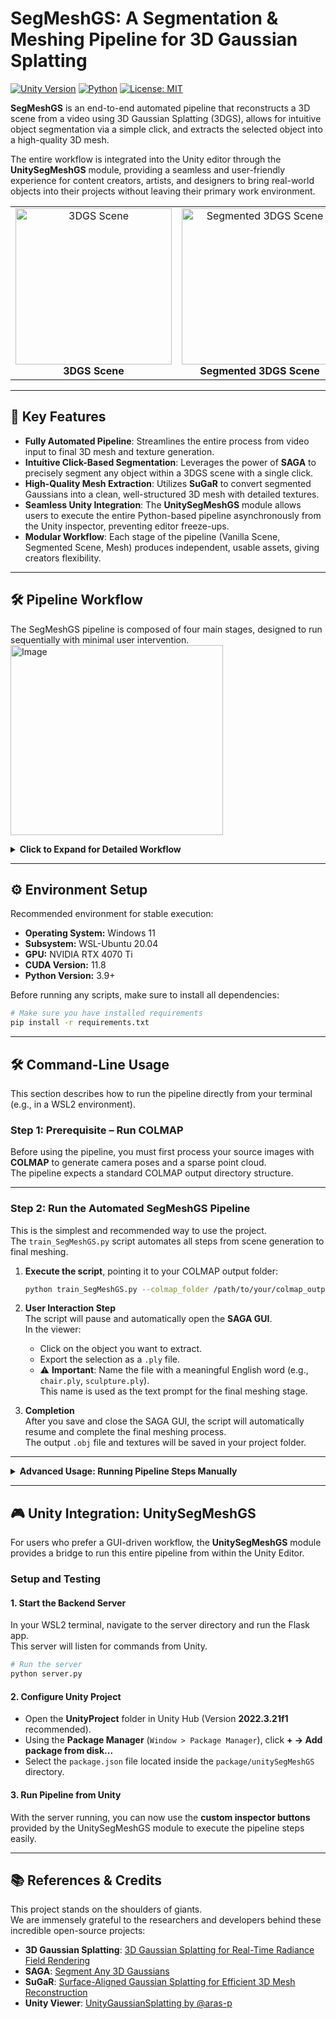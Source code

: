# SegMeshGS: A Segmentation & Meshing Pipeline for 3D Gaussian Splatting

[![Unity Version](https://img.shields.io/badge/Unity-2022.3.21f1-blue.svg)](https://unity.com/)
[![Python](https://img.shields.io/badge/Python-3.9%2B-blue.svg)](https://www.python.org/)
[![License: MIT](https://img.shields.io/badge/License-MIT-yellow.svg)](https://opensource.org/licenses/MIT)

**SegMeshGS** is an end-to-end automated pipeline that reconstructs a 3D scene from a video using 3D Gaussian Splatting (3DGS), allows for intuitive object segmentation via a simple click, and extracts the selected object into a high-quality 3D mesh.

The entire workflow is integrated into the Unity editor through the **UnitySegMeshGS** module, providing a seamless and user-friendly experience for content creators, artists, and designers to bring real-world objects into their projects without leaving their primary work environment.

<table>
  <tr>
    <td align="center">
      <img width="250" alt="3DGS Scene" src="https://github.com/user-attachments/assets/eaf09efb-1330-49b7-981f-3b8e083686bc">
      <br>
      <b>3DGS Scene</b>
    </td>
    <td align="center">
      <img width="250" alt="Segmented 3DGS Scene" src="https://github.com/user-attachments/assets/8b2ae381-a28a-4abb-a43d-a023a719cef8">
      <br>
      <b>Segmented 3DGS Scene</b>
    </td>
    <td align="center">
      <img width="250" alt="Mesh" src="https://github.com/user-attachments/assets/6436c05c-057c-4d22-9c5d-f4ebd7b2670d">
      <br>
      <b>Mesh</b>
    </td>
  </tr>
</table>

---

## 🚀 Key Features

* **Fully Automated Pipeline**: Streamlines the entire process from video input to final 3D mesh and texture generation.
* **Intuitive Click-Based Segmentation**: Leverages the power of **SAGA** to precisely segment any object within a 3DGS scene with a single click.
* **High-Quality Mesh Extraction**: Utilizes **SuGaR** to convert segmented Gaussians into a clean, well-structured 3D mesh with detailed textures.
* **Seamless Unity Integration**: The **UnitySegMeshGS** module allows users to execute the entire Python-based pipeline asynchronously from the Unity inspector, preventing editor freeze-ups.
* **Modular Workflow**: Each stage of the pipeline (Vanilla Scene, Segmented Scene, Mesh) produces independent, usable assets, giving creators flexibility.

---

## 🛠️ Pipeline Workflow

The SegMeshGS pipeline is composed of four main stages, designed to run sequentially with minimal user intervention.
<img width="340" height="304" alt="Image" src="https://github.com/user-attachments/assets/c16a92c8-ad6d-4f2b-a449-780a4403347d" />
<details>
  <summary><b>Click to Expand for Detailed Workflow</b></summary>

### **1. Preprocessing (Frame Extraction & SfM)**
-   **Input**: A single `.mp4` video file.
-   **Tools**: `FFmpeg`, `COLMAP`
-   **Process**:
    1.  **Keyframe Extraction**: `FFmpeg` is used to extract high-quality, non-blurry frames from the source video.
    2.  **Structure-from-Motion (SfM)**: `COLMAP` processes the extracted images to calculate camera poses and generate a sparse point cloud, which serves as the initial geometry for the 3DGS scene.

### **2. Vanilla 3DGS Scene Generation**
-   **Input**: COLMAP output folder.
-   **Process**: The standard 3DGS training algorithm is used to create a photorealistic 3D scene from the COLMAP data. The resulting scene (`.ply` file) has high visual fidelity but lacks any semantic information.

### **3. 3DGS Segmentation (Powered by SAGA)**
-   **Input**: Vanilla 3DGS scene, source images.
-   **Core Technology**: **SAGA (Segment Any 3D Gaussians)**
-   **Process**:
    1.  **Affinity Feature Training**: SAGA attaches a learnable feature vector (Affinity Feature) to each 3D Gaussian. Using 2D masks generated by the Segment Anything Model (SAM), it trains the scene so that Gaussians belonging to the same object have similar features.
    2.  **User-guided Extraction**: The trained scene is opened in the SAGA viewer. The user clicks on any point of the desired object.
    3.  **Export Segmented Object**: The viewer highlights all Gaussians with similar features. This selection is then exported as a new `.ply` file.
    > **⚠️ Important**: The user must name the exported file with a meaningful English word (e.g., `chair.ply`, `sculpture.ply`). This name is used as a text prompt in the next stage.

### **4. 3DGS Meshing (Powered by SuGaR)**
-   **Input**: Segmented object `.ply` file, source images, and the object name from the filename.
-   **Core Technology**: **SuGaR (Surface-Aligned Gaussian Splatting)**
-   **Process**:
    1.  **Input Image Masking**: Using the filename as a text prompt, the **CLIP** model identifies and masks the corresponding object in the 2D source images. This ensures the meshing algorithm focuses only on the target object.
    2.  **Surface Alignment**: SuGaR runs an additional optimization process that regularizes the segmented Gaussians, forcing them to become flat and align tightly with the object's actual surface.
    3.  **Mesh & Texture Generation**: The aligned Gaussians form a dense, oriented point cloud. The **Poisson Surface Reconstruction** algorithm is then applied to this point cloud to generate the final, high-quality 3D mesh (`.obj`) and bake the Gaussian colors into a UV texture map.

</details>

---

## ⚙️ Environment Setup

Recommended environment for stable execution:

- **Operating System:** Windows 11  
- **Subsystem:** WSL-Ubuntu 20.04  
- **GPU:** NVIDIA RTX 4070 Ti  
- **CUDA Version:** 11.8  
- **Python Version:** 3.9+

Before running any scripts, make sure to install all dependencies:

```bash
# Make sure you have installed requirements
pip install -r requirements.txt
```

---

## 🛠️ Command-Line Usage

This section describes how to run the pipeline directly from your terminal (e.g., in a WSL2 environment).

### **Step 1: Prerequisite – Run COLMAP**

Before using the pipeline, you must first process your source images with **COLMAP** to generate camera poses and a sparse point cloud.  
The pipeline expects a standard COLMAP output directory structure.

---

### **Step 2: Run the Automated SegMeshGS Pipeline**

This is the simplest and recommended way to use the project.  
The `train_SegMeshGS.py` script automates all steps from scene generation to final meshing.

1. **Execute the script**, pointing it to your COLMAP output folder:

   ```bash
   python train_SegMeshGS.py --colmap_folder /path/to/your/colmap_output
   ```

2. **User Interaction Step**  
   The script will pause and automatically open the **SAGA GUI**.  
   In the viewer:
   - Click on the object you want to extract.
   - Export the selection as a `.ply` file.
   - ⚠️ **Important**: Name the file with a meaningful English word (e.g., `chair.ply`, `sculpture.ply`).  
     This name is used as the text prompt for the final meshing stage.

3. **Completion**  
   After you save and close the SAGA GUI, the script will automatically resume and complete the final meshing process.  
   The output `.obj` file and textures will be saved in your project folder.

---

<details>
  <summary><b>Advanced Usage: Running Pipeline Steps Manually</b></summary>

#### **1. Generate Vanilla 3DGS Scene**

Creates the initial photorealistic 3DGS scene.

```bash
python train_scene.py -s /path/to/your/colmap_output
```

---

#### **2. Prepare for SAGA Segmentation**

These scripts prepare the necessary data for SAGA's feature training.

**Extract SAM Masks:**

```bash
python extract_segment_everything_masks.py --image_root /path/to/colmap_output --downsample 1.0
```

**Calculate Scene Scale:**

```bash
python get_scale.py --image_root /path/to/colmap_output --model_path /path/to/colmap_output/SAGA
```

---

#### **3. Train SAGA Affinity Features**

Trains the scene to understand object semantics.

```bash
python train_saga.py -m /path/to/colmap_output/SAGA --iterations 10000
```

---

#### **4. Interactively Segment with SAGA GUI**

Opens the viewer to manually select and export your target object.  
Remember to name the output `.ply` file meaningfully (e.g., `target.ply`).

```bash
python saga_gui.py --model_path /path/to/colmap_output/SAGA
```

---

#### **5. Prepare for SuGaR Meshing (Image Masking)**

Masks the source images to isolate the target object using CLIP.

```bash
python clipsam/faseClipExtract.py --input_folder /path/to/colmap_output --query "target"
```

*(Replace `"target"` with the name you used for your exported `.ply` file.)*

---

#### **6. Run SuGaR for Final Meshing**

Generates the final 3D mesh from the segmented Gaussians.

```bash
python train_sugar.py -s /path/to/colmap_output --segment_targetname "target" --gs_output_dir /path/to/segmented_ply_folder
```

*(Ensure `--segment_targetname` matches your exported object's name and `--gs_output_dir` points to where the segmented `.ply` is located.)*

</details>

---

## 🎮 Unity Integration: UnitySegMeshGS

For users who prefer a GUI-driven workflow, the **UnitySegMeshGS** module provides a bridge to run this entire pipeline from within the Unity Editor.

### **Setup and Testing**

#### **1. Start the Backend Server**

In your WSL2 terminal, navigate to the server directory and run the Flask app.  
This server will listen for commands from Unity.

```bash
# Run the server
python server.py
```

#### **2. Configure Unity Project**

- Open the **UnityProject** folder in Unity Hub (Version **2022.3.21f1** recommended).  
- Using the **Package Manager** (`Window > Package Manager`), click **+ → Add package from disk...**  
- Select the `package.json` file located inside the `package/unitySegMeshGS` directory.

#### **3. Run Pipeline from Unity**

With the server running, you can now use the **custom inspector buttons** provided by the UnitySegMeshGS module to execute the pipeline steps easily.

---

## 📚 References & Credits

This project stands on the shoulders of giants.  
We are immensely grateful to the researchers and developers behind these incredible open-source projects:

- **3D Gaussian Splatting**: [3D Gaussian Splatting for Real-Time Radiance Field Rendering](https://repo-sam.inria.fr/fungraph/3d-gaussian-splatting/)
- **SAGA**: [Segment Any 3D Gaussians](https://github.com/yzslab/segment-any-3d-gaussians)
- **SuGaR**: [Surface-Aligned Gaussian Splatting for Efficient 3D Mesh Reconstruction](https://github.com/hugohenrycs/SuGaR)
- **Unity Viewer**: [UnityGaussianSplatting by @aras-p](https://github.com/aras-p/UnityGaussianSplatting)
